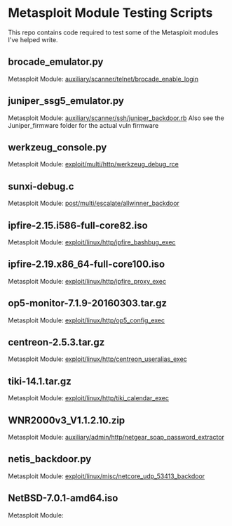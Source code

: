 # Metasploit Module Testing Scripts
This repo contains code required to test some of the Metasploit modules I've helped write.

## brocade_emulator.py
Metasploit Module: [auxiliary/scanner/telnet/brocade_enable_login](https://www.rapid7.com/db/modules/auxiliary/scanner/telnet/brocade_enable_login)

## juniper_ssg5_emulator.py
Metasploit Module: [auxiliary/scanner/ssh/juniper_backdoor.rb](https://www.rapid7.com/db/modules/auxiliary/scanner/ssh/juniper_backdoor)
Also see the Juniper_firmware folder for the actual vuln firmware

## werkzeug_console.py
Metasploit Module: [exploit/multi/http/werkzeug_debug_rce](https://www.rapid7.com/db/modules/exploit/multi/http/werkzeug_debug_rce)

## sunxi-debug.c
Metasploit Module: [post/multi/escalate/allwinner_backdoor](https://www.rapid7.com/db/modules/post/multi/escalate/allwinner_backdoor)

## ipfire-2.15.i586-full-core82.iso
Metasploit Module: [exploit/linux/http/ipfire_bashbug_exec](https://www.rapid7.com/db/modules/exploit/linux/http/ipfire_bashbug_exec)

## ipfire-2.19.x86_64-full-core100.iso
Metasploit Module: [exploit/linux/http/ipfire_proxy_exec](https://www.rapid7.com/db/modules/exploit/linux/http/ipfire_proxy_exec)

## op5-monitor-7.1.9-20160303.tar.gz
Metasploit Module: [exploit/linux/http/op5_config_exec](https://www.rapid7.com/db/modules/exploit/linux/http/op5_config_exec)

## centreon-2.5.3.tar.gz
Metasploit Module: [exploit/linux/http/centreon_useralias_exec](https://www.rapid7.com/db/modules/exploit/linux/http/centreon_useralias_exec)

## tiki-14.1.tar.gz
Metasploit Module: [exploit/linux/http/tiki_calendar_exec](https://www.rapid7/db/modules/exploit/linux/http/tiki_calendar_exec)

## WNR2000v3_V1.1.2.10.zip
Metasploit Module: [auxiliary/admin/http/netgear_soap_password_extractor](https://www.rapid7.com/db/modules/auxiliary/admin/http/netgear_soap_password_extractor)

## netis_backdoor.py
Metasploit Module: [exploit/linux/misc/netcore_udp_53413_backdoor](https://www.rapid7.com/db/modules/exploit/linux/misc/netcore_udp_53413_backdoor)

## NetBSD-7.0.1-amd64.iso
Metasploit Module: []()
